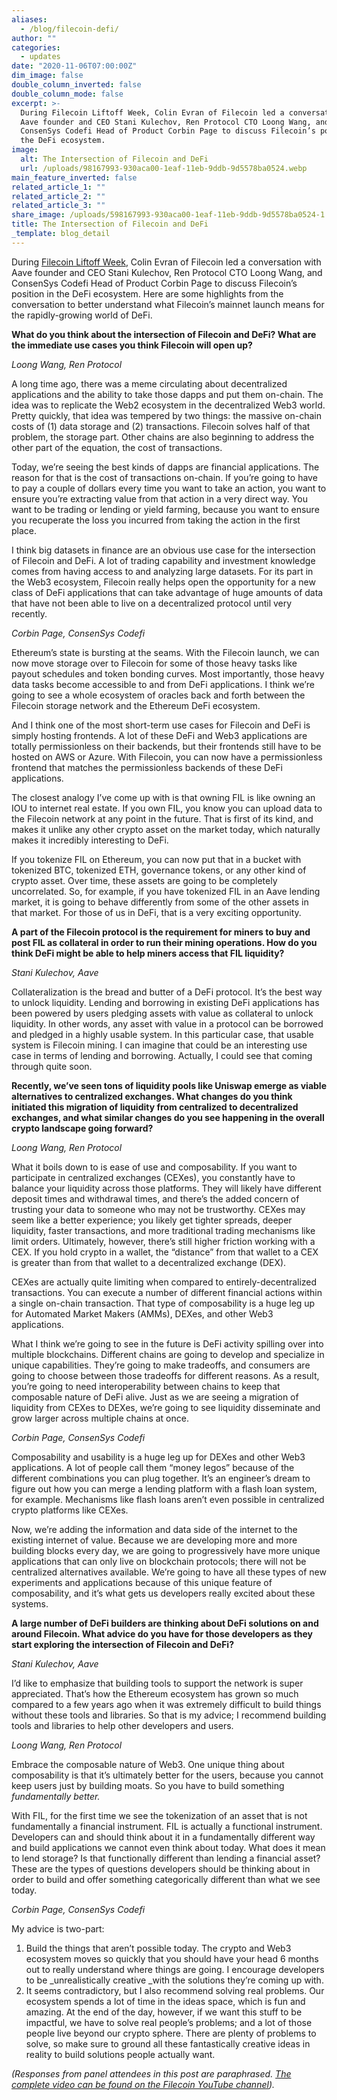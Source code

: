 ```yaml
---
aliases:
  - /blog/filecoin-defi/
author: ""
categories:
  - updates
date: "2020-11-06T07:00:00Z"
dim_image: false
double_column_inverted: false
double_column_mode: false
excerpt: >-
  During Filecoin Liftoff Week, Colin Evran of Filecoin led a conversation with
  Aave founder and CEO Stani Kulechov, Ren Protocol CTO Loong Wang, and
  ConsenSys Codefi Head of Product Corbin Page to discuss Filecoin’s position in
  the DeFi ecosystem.
image:
  alt: The Intersection of Filecoin and DeFi
  url: /uploads/98167993-930aca00-1eaf-11eb-9ddb-9d5578ba0524.webp
main_feature_inverted: false
related_article_1: ""
related_article_2: ""
related_article_3: ""
share_image: /uploads/598167993-930aca00-1eaf-11eb-9ddb-9d5578ba0524-1.webp
title: The Intersection of Filecoin and DeFi
_template: blog_detail
---
```


During [Filecoin Liftoff Week](http://liftoff.filecoin.io/), Colin Evran of Filecoin led a conversation with Aave founder and CEO Stani Kulechov, Ren Protocol CTO Loong Wang, and ConsenSys Codefi Head of Product Corbin Page to discuss Filecoin’s position in the DeFi ecosystem. Here are some highlights from the conversation to better understand what Filecoin’s mainnet launch means for the rapidly-growing world of DeFi.

**What do you think about the intersection of Filecoin and DeFi? What are the immediate use cases you think Filecoin will open up?**

_Loong Wang, Ren Protocol_

A long time ago, there was a meme circulating about decentralized applications and the ability to take those dapps and put them on-chain. The idea was to replicate the Web2 ecosystem in the decentralized Web3 world. Pretty quickly, that idea was tempered by two things: the massive on-chain costs of (1) data storage and (2) transactions. Filecoin solves half of that problem, the storage part. Other chains are also beginning to address the other part of the equation, the cost of transactions.

Today, we’re seeing the best kinds of dapps are financial applications. The reason for that is the cost of transactions on-chain. If you’re going to have to pay a couple of dollars every time you want to take an action, you want to ensure you’re extracting value from that action in a very direct way. You want to be trading or lending or yield farming, because you want to ensure you recuperate the loss you incurred from taking the action in the first place.

I think big datasets in finance are an obvious use case for the intersection of Filecoin and DeFi. A lot of trading capability and investment knowledge comes from having access to and analyzing large datasets. For its part in the Web3 ecosystem, Filecoin really helps open the opportunity for a new class of DeFi applications that can take advantage of huge amounts of data that have not been able to live on a decentralized protocol until very recently.

_Corbin Page, ConsenSys Codefi_

Ethereum’s state is bursting at the seams. With the Filecoin launch, we can now move storage over to Filecoin for some of those heavy tasks like payout schedules and token bonding curves. Most importantly, those heavy data tasks become accessible to and from DeFi applications. I think we’re going to see a whole ecosystem of oracles back and forth between the Filecoin storage network and the Ethereum DeFi ecosystem.

And I think one of the most short-term use cases for Filecoin and DeFi is simply hosting frontends. A lot of these DeFi and Web3 applications are totally permissionless on their backends, but their frontends still have to be hosted on AWS or Azure. With Filecoin, you can now have a permissionless frontend that matches the permissionless backends of these DeFi applications.

The closest analogy I’ve come up with is that owning FIL is like owning an IOU to internet real estate. If you own FIL, you know you can upload data to the Filecoin network at any point in the future. That is first of its kind, and makes it unlike any other crypto asset on the market today, which naturally makes it incredibly interesting to DeFi.

If you tokenize FIL on Ethereum, you can now put that in a bucket with tokenized BTC, tokenized ETH, governance tokens, or any other kind of crypto asset. Over time, these assets are going to be completely uncorrelated. So, for example, if you have tokenized FIL in an Aave lending market, it is going to behave differently from some of the other assets in that market. For those of us in DeFi, that is a very exciting opportunity.

**A part of the Filecoin protocol is the requirement for miners to buy and post FIL as collateral in order to run their mining operations. How do you think DeFi might be able to help miners access that FIL liquidity?**

_Stani Kulechov, Aave_

Collateralization is the bread and butter of a DeFi protocol. It’s the best way to unlock liquidity. Lending and borrowing in existing DeFi applications has been powered by users pledging assets with value as collateral to unlock liquidity. In other words, any asset with value in a protocol can be borrowed and pledged in a highly usable system. In this particular case, that usable system is Filecoin mining. I can imagine that could be an interesting use case in terms of lending and borrowing. Actually, I could see that coming through quite soon.

**Recently, we’ve seen tons of liquidity pools like Uniswap emerge as viable alternatives to centralized exchanges. What changes do you think initiated this migration of liquidity from centralized to decentralized exchanges, and what similar changes do you see happening in the overall crypto landscape going forward?**

_Loong Wang, Ren Protocol_

What it boils down to is ease of use and composability. If you want to participate in centralized exchanges (CEXes), you constantly have to balance your liquidity across those platforms. They will likely have different deposit times and withdrawal times, and there’s the added concern of trusting your data to someone who may not be trustworthy. CEXes may seem like a better experience; you likely get tighter spreads, deeper liquidity, faster transactions, and more traditional trading mechanisms like limit orders. Ultimately, however, there’s still higher friction working with a CEX. If you hold crypto in a wallet, the “distance” from that wallet to a CEX is greater than from that wallet to a decentralized exchange (DEX).

CEXes are actually quite limiting when compared to entirely-decentralized transactions. You can execute a number of different financial actions within a single on-chain transaction. That type of composability is a huge leg up for Automated Market Makers (AMMs), DEXes, and other Web3 applications.

What I think we’re going to see in the future is DeFi activity spilling over into multiple blockchains. Different chains are going to develop and specialize in unique capabilities. They’re going to make tradeoffs, and consumers are going to choose between those tradeoffs for different reasons. As a result, you’re going to need interoperability between chains to keep that composable nature of DeFi alive. Just as we are seeing a migration of liquidity from CEXes to DEXes, we’re going to see liquidity disseminate and grow larger across multiple chains at once.

_Corbin Page, ConsenSys Codefi_

Composability and usability is a huge leg up for DEXes and other Web3 applications. A lot of people call them “money legos” because of the different combinations you can plug together. It’s an engineer’s dream to figure out how you can merge a lending platform with a flash loan system, for example. Mechanisms like flash loans aren’t even possible in centralized crypto platforms like CEXes.

Now, we’re adding the information and data side of the internet to the existing internet of value. Because we are developing more and more building blocks every day, we are going to progressively have more unique applications that can only live on blockchain protocols; there will not be centralized alternatives available. We’re going to have all these types of new experiments and applications because of this unique feature of composability, and it’s what gets us developers really excited about these systems.

**A large number of DeFi builders are thinking about DeFi solutions on and around Filecoin. What advice do you have for those developers as they start exploring the intersection of Filecoin and DeFi?**

_Stani Kulechov, Aave_

I’d like to emphasize that building tools to support the network is super appreciated. That’s how the Ethereum ecosystem has grown so much compared to a few years ago when it was extremely difficult to build things without these tools and libraries. So that is my advice; I recommend building tools and libraries to help other developers and users.

_Loong Wang, Ren Protocol_

Embrace the composable nature of Web3. One unique thing about composability is that it’s ultimately better for the users, because you cannot keep users just by building moats. So you have to build something _fundamentally better._

With FIL, for the first time we see the tokenization of an asset that is not fundamentally a financial instrument. FIL is actually a functional instrument. Developers can and should think about it in a fundamentally different way and build applications we cannot even think about today. What does it mean to lend storage? Is that functionally different than lending a financial asset? These are the types of questions developers should be thinking about in order to build and offer something categorically different than what we see today.

_Corbin Page, ConsenSys Codefi_

My advice is two-part:

1. Build the things that aren’t possible today. The crypto and Web3 ecosystem moves so quickly that you should have your head 6 months out to really understand where things are going. I encourage developers to be \_unrealistically creative \_with the solutions they’re coming up with.
2. It seems contradictory, but I also recommend solving real problems. Our ecosystem spends a lot of time in the ideas space, which is fun and amazing. At the end of the day, however, if we want this stuff to be impactful, we have to solve real people’s problems; and a lot of those people live beyond our crypto sphere. There are plenty of problems to solve, so make sure to ground all these fantastically creative ideas in reality to build solutions people actually want.

_(Responses from panel attendees in this post are paraphrased._ [_The complete video can be found on the Filecoin YouTube channel_](https://www.youtube.com/watch?v=4r05Qlmt8CY)_)._
